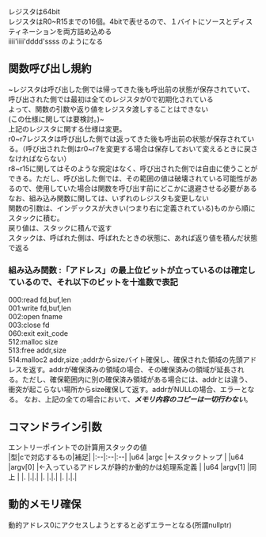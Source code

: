 レジスタは64bit  
レジスタはR0~R15までの16個。4bitで表せるので、１バイトにソースとディスティネーションを両方詰め込める  
iiii'iiii'dddd'ssss のようになる  
  
## 関数呼び出し規約  
~レジスタは呼び出した側では帰ってきた後も呼出前の状態が保存されていて、呼び出された側では最初は全てのレジスタが0で初期化されている  
よって、関数の引数や返り値をレジスタ渡しすることはできない  
(この仕様に関しては要検討。)~  
上記のレジスタに関する仕様は変更。  
r0\~r7レジスタは呼び出した側では返ってきた後も呼出前の状態が保存されている。（呼び出された側はr0\~r7を変更する場合は保存しておいて変えるときに戻さなければならない）  
r8~r15に関してはそのような規定はなく、呼び出された側では自由に使うことができる。ただし、呼び出した側では、その範囲の値は破壊されている可能性があるので、使用していた場合は関数を呼び出す前にどこかに退避させる必要がある  
なお、組み込み関数に関しては、いずれのレジスタも変更しない  
関数の引数は、インデックスが大きい(つまり右に定義されている)ものから順にスタックに積む。  
戻り値は、スタックに積んで返す  
スタックは、呼ばれた側は、呼ばれたときの状態に、あれば返り値を積んだ状態で返る  
  
### 組み込み関数 :「アドレス」の最上位ビットが立っているのは確定しているので、それ以下のビットを十進数で表記  
000:read fd,buf,len  
001:write fd,buf,len  
002:open fname  
003:close fd  
060:exit exit\_code  
512:malloc size  
513:free addr,size  
514:malloc2 addr,size ;addrからsizeバイト確保し、確保された領域の先頭アドレスを返す。addrが確保済みの領域の場合、その確保済みの領域が延長される。ただし、確保範囲内に別の確保済み領域がある場合には、addrとは違う、衝突が起こらない場所からsize確保して返す。addrがNULLの場合、エラーとなる。 なお、上記の全ての場合において、***メモリ内容のコピーは一切行わない***。  
  
  
## コマンドライン引数  
エントリーポイントでの計算用スタックの値  
|型|cで対応するもの|補足|
|:--|:--|:--|
|u64 |argc    |<-スタックトップ  |
|u64 |argv[0] |<-入っているアドレスが静的か動的かは処理系定義  |
|u64 |argv[1] |同上  |
|.   |.|.|
|.   |.|.|
|.   |.|.|
  
  
## 動的メモリ確保  
動的アドレス0にアクセスしようとすると必ずエラーとなる(所謂nullptr)  
